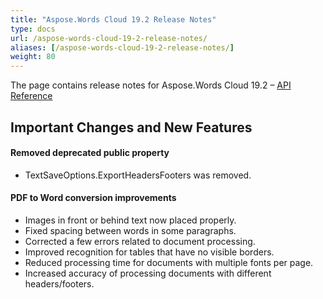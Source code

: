 ```yaml
---
title: "Aspose.Words Cloud 19.2 Release Notes"
type: docs
url: /aspose-words-cloud-19-2-release-notes/
aliases: [/aspose-words-cloud-19-2-release-notes/]
weight: 80
---
```


The page contains release notes for Aspose.Words Cloud 19.2 – [API Reference](https://apireference.aspose.cloud/words/)

## Important Changes and New Features

#### Removed deprecated public property

- TextSaveOptions.ExportHeadersFooters was removed.

#### PDF to Word conversion improvements

- Images in front or behind text now placed properly.
- Fixed spacing between words in some paragraphs.
- Corrected a few errors related to document processing.
- Improved recognition for tables that have no visible borders.
- Reduced processing time for documents with multiple fonts per page.
- Increased accuracy of processing documents with different headers/footers.
